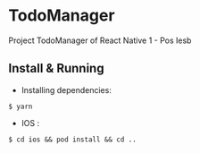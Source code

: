 # TodoManager

Project TodoManager of React Native 1 - Pos Iesb

## Install & Running

- Installing dependencies:

```{r, engine='bash', count_lines}
$ yarn
```

- IOS :

```{r, engine='bash', count_lines}
$ cd ios && pod install && cd ..
```
